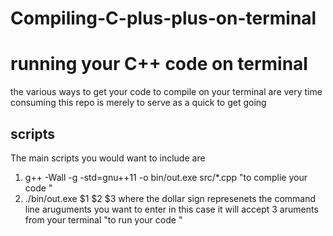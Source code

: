 # Compiling-C-plus-plus-on-terminal
<h1> running your C++ code on terminal </h1>
<p>the various ways to get your code to compile on your terminal are very time consuming this repo is merely to serve as a quick to get going </p>
<h2>scripts</h2>
<p>The main scripts you would want to include are </p>
<ol>
<li>g++ -Wall -g -std=gnu++11 -o bin/out.exe src/*.cpp    "to complie your code "</li>
<li>./bin/out.exe $1 $2 $3  where the dollar sign represenets the command line aruguments you want to enter in this case it will accept 3 aruments from your terminal  "to run your code  "</li>
